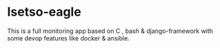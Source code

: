 # Isetso-eagle
This is a full monitoring app based on C , bash &amp; django-framework with some devop features like docker &amp; ansible.

